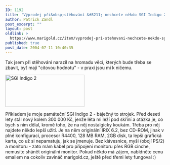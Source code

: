 ```yaml
---
ID: 1192
title: 'Výprodej při&nbsp;stěhování &#8211; nechcete někdo SGI Indigo 2?'
author: Patrick Zandl
post_excerpt: ""
layout: post
oldlink: >
  https://www.marigold.cz/item/vyprodej-pri-stehovani-nechcete-nekdo-sgi-indigo-2
published: true
post_date: 2004-07-11 10:40:35
---
```

<p>
Tak jsem při stěhování narazil na hromadu věcí, kterých bude třeba se zbavit, byť mají &quot;citovou hodnotu&quot; - v praxi jsou mi k ničemu. </p>

<div class="rightbox"> <img src="/wp-content/uploads/20040711-indigo2.jpg" alt="SGI Indigo 2" width="250" height="101" /></div>
<p>
Příkladem je moje památeční SGI Indigo 2 - báječný to strojek. Před deseti lety stál nový kolem 300 000 Kč, jenže léta mi leží pod skříní a otázka je, co bych s ním dělal, kromě toho, že na něj nostalgicky koukám. Třeba pro něj najdete někdo lepší užití. Je na něm originální IRIX 6.2, bez CD-ROM, jinak v plné konfiguraci, procesor R4400, 128 MB RAM, 2GB disk, ta lepší grafická karta, co už si nepamatuju, jak se jmenuje. Bez klávesnice, myši (obojí PS/2) a monitoru - zato mám kabel pro připojení monitoru přes RGB cinche, nemusíte shánět originální monitor. Pokud někdo má zájem, nabídněte cenu emailem na cokoliv zavináč marigold.cz, ještě před třemi lety fungoval :)</p>
